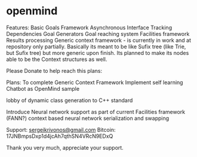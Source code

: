 # openmind

Features:
  Basic Goals Framework 
    Asynchronous Interface
    Tracking
    Dependencies
    Goal Generators
    Goal reaching system
    Facilities framework
    Results processing
  Generic context framework - is currently in work and at repository only partially.
    Basically its meant to be like Sufix tree (like Trie, but Sufix tree) but more generic upon finish.
    Its planned to make its nodes able to be the Context structures as well.

Please Donate to help reach this plans:
    
Plans:
  To complete Generic Context Framework
  Implement self learning Chatbot as OpenMind sample
  
  lobby of dynamic class generation to C++ standard
  
  Introduce Neural network support as part of current Facilities framework (FANN?)
  context based neural network serialization and swapping
  
Support: sergeikrivonos@gmail.com
Bitcoin: 17JNBmpsDxp1d4jcAh7qthSN4VRcN9EDxQ

Thank you very much, appreciate your support.
